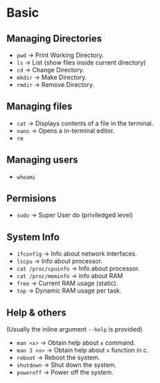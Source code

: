 # Basic
## Managing Directories
- `pwd` → Print Working Directory.
- `ls` → List (show files inside current directory)
- `cd` → Change Directory.
- `mkdir` → Make Directory.
- `rmdir` → Remove Directory.

## Managing files

- `cat` → Displays contents of a file in the terminal.
- `nano` → Opens a in-terminal editor.
- `rm`

## Managing users

- `whoami`

## Permisions

- `sudo` → Super User do (priviledged level)

## System Info

- `ifconfig` → Info about network interfaces.
- `lscpu` → Info about processor.
- `cat /proc/cpuinfo` → Info about processor.
- `cat /proc/meminfo` → info about RAM
- `free` → Current RAM usage (static).
- `top` → Dynamic RAM usage per task.

## Help & others

(Usually the inline argument `--help` is provided)

- `man <x>` → Obtain help about `x` command.
- `man 3 <x>` → Obtain help about `x` function in c.
- `reboot` → Reboot the system.
- `shutdown` → Shut down the system.
- `poweroff` → Power off the system.